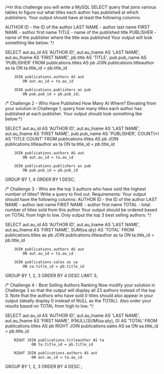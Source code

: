 /*In this challenge you will write a MySQL SELECT query that joins various tables to figure out what titles each author has published at 
which publishers. Your output should have at least the following columns:

AUTHOR ID - the ID of the author
LAST NAME - author last name
FIRST NAME - author first name
TITLE - name of the published title
PUBLISHER - name of the publisher where the title was published
Your output will look something like below: */

SELECT aut.au_id AS 'AUTHOR ID',
	   aut.au_lname AS 'LAST NAME', 
       aut.au_fname AS 'FIRST NAME',
       pb.title AS 'TITLE',
       pub.pub_name AS 'PUBLISHER'
  FROM publications.titles AS pb
		JOIN publications.titleauthor as ta
			ON ta.title_id = pb.title_id
    
		JOIN publications.authors AS aut  
			ON aut.au_id = ta.au_id
    
		JOIN publications.publishers as pub
			ON pub.pub_id = pb.pub_id;

/* Challenge 2 - Who Have Published How Many At Where?
Elevating from your solution in Challenge 1, query how many titles each author has published at each publisher. Your output should look something like below:*/

SELECT aut.au_id AS 'AUTHOR ID',
	   aut.au_lname AS 'LAST NAME', 
       aut.au_fname AS 'FIRST NAME',
       pub.pub_name AS 'PUBLISHER',
       COUNT(*) AS 'TITLE COUNT'
  FROM publications.titles AS pb
		JOIN publications.titleauthor as ta
			ON ta.title_id = pb.title_id
    
		JOIN publications.authors AS aut  
			ON aut.au_id = ta.au_id
    
		JOIN publications.publishers as pub
			ON pub.pub_id = pb.pub_id
            
GROUP BY 1, 4
ORDER BY 1 DESC;

/* Challenge 3 - Who are the top 3 authors who have sold the highest number of titles? Write a query to find out.
Requirements:
Your output should have the following columns:
AUTHOR ID - the ID of the author
LAST NAME - author last name
FIRST NAME - author first name
TOTAL - total number of titles sold from this author
Your output should be ordered based on TOTAL from high to low.
Only output the top 3 best selling authors. */ 

SELECT aut.au_id AS 'AUTHOR ID',
	   aut.au_lname AS 'LAST NAME', 
       aut.au_fname AS 'FIRST NAME',
       SUM(sa.qty) AS 'TOTAL'
  FROM publications.titles as pb
		JOIN publications.titleauthor as ta
			ON ta.title_id = pb.title_id
    
		JOIN publications.authors AS aut  
			ON aut.au_id = ta.au_id
    
		JOIN publications.sales as sa
			ON sa.title_id = pb.title_id
            
GROUP BY 1, 2, 3
ORDER BY 4 DESC
LIMIT 3;

 /* Challenge 4 - Best Selling Authors Ranking
Now modify your solution in Challenge 3 so that the output will display all 23 authors instead of the top 3. Note that the authors who have sold 0 titles should also appear in your output (ideally display 0 instead of NULL as the TOTAL).
 Also order your results based on TOTAL from high to low. */
 
 SELECT aut.au_id AS 'AUTHOR ID',
	    aut.au_lname AS 'LAST NAME', 
        aut.au_fname AS 'FIRST NAME',
        IFNULL(SUM(sa.qty), 0) AS 'TOTAL'
  FROM publications.titles AS pb
		RIGHT JOIN publications.sales AS sa
				ON sa.title_id = pb.title_id
                
		RIGHT JOIN publications.titleauthor AS ta
				ON ta.title_id = pb.title_id
                
		RIGHT JOIN publications.authors AS aut
				ON aut.au_id = ta.au_id
                
GROUP BY 1, 2, 3
ORDER BY 4 DESC ; 
